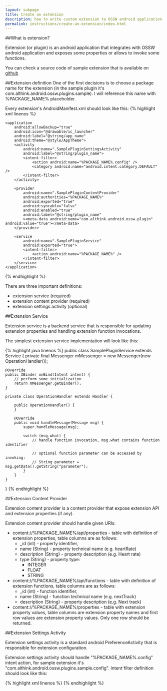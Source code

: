 ```yaml
---
layout: subpage
title: Create an extension
description: how to write custom extension to OSSW android application.
permalink: instructions/create-an-extension/index.html
---
```


##What is extension?

Extension (or plugin) is an android application that integrates with OSSW android application and exposes some properties or allows to invoke some functions.

You can check a source code of sample extension that is available on [github](https://github.com/ossw/ossw-android-sample-plugin)

##Extension definition
One of the first decisions is to choose a package name for the extension (in the sample plugin it's com.althink.android.ossw.plugins.sample). I will reference this name with %PACKAGE_NAME% placeholder.

Every extension's AndroidManifest.xml should look like this:
{% highlight xml linenos %}
<?xml version="1.0" encoding="utf-8"?>
<manifest xmlns:android="http://schemas.android.com/apk/res/android"
    package="%PACKAGE_NAME%">

    <application
        android:allowBackup="true"
        android:icon="@drawable/ic_launcher"
        android:label="@string/app_name"
        android:theme="@style/AppTheme">
        <activity
            android:name=".SamplePluginSettingsActivity"
            android:label="@string/plugin_name">
            <intent-filter>
                <action android:name="%PACKAGE_NAME%.config" />
                <category android:name="android.intent.category.DEFAULT" />
            </intent-filter>
        </activity>

        <provider
            android:name=".SamplePluginContentProvider"
            android:authorities="%PACKAGE_NAME%"
            android:exported="true"
            android:syncable="false"
            android:enabled="true"
            android:label="@string/plugin_name"
            ><meta-data android:name="com.althink.android.ossw.plugin" android:value="true"></meta-data>
        </provider>

        <service
            android:name=".SamplePluginService"
            android:exported="true">
            <intent-filter>
                <action android:name="%PACKAGE_NAME%" />
            </intent-filter>
        </service>
    </application>
</manifest>
{% endhighlight %}

There are three important definitions:

- extension service (required)
- extension content provider (required)
- extension settings activity (optional)

##Extension Service

Extension service is a backend service that is responsible for updating extension properties and handling extension function invocations.

The simplest extension service implementation will look like this:

{% highlight java linenos %}
public class SamplePluginService extends Service {
    private final Messenger mMessenger = new Messenger(new OperationHandler());

    @Override
    public IBinder onBind(Intent intent) {
        // perform some initialization
        return mMessenger.getBinder();
    }
    
    private class OperationHandler extends Handler {

        public OperationHandler() {
        }

        @Override
        public void handleMessage(Message msg) {
            super.handleMessage(msg);

            switch (msg.what) {
                // handle function invocation, msg.what contains function identifier
                
                // optional function parameter can be accessed by invoking:
                // String parameter = msg.getData().getString("parameter");
            }
        }
    }
}
{% endhighlight %}

##Extension Content Provider

Extension content provider is a content provider that expose extension API and extension properties (if any). 

Extension content provider should handle given URIs:

- content://%PACKAGE_NAME%/api/properties - table with definition of extension properties, table columns are as follows:
	- _id (int) - property identifier,
    - name (String) - property technical name (e.g. heartRate)
    - description (String) - property description (e.g. Heart rate)
    - type (String) - property type:
    	- INTEGER
    	- FLOAT
    	- STRING
- content://%PACKAGE_NAME%/api/functions - table with definition of extension functions, table columns are as follows:
	- _id (int) - function identifier,
    - name (String) - function technical name (e.g. nextTrack)
    - description (String) - property description (e.g. Next track)
- content://%PACKAGE_NAME%/properties - table with extension property values, table columns are extension property names and first row values are extension property values. Only one row should be returned.

##Extension Settings Activity

Extension settings activity is a standard android PreferenceActivity that is responsible for extension configuration.

Extension settings activity should handle "%PACKAGE_NAME%.config" intent action, for sample extension it's "com.althink.android.ossw.plugins.sample.config". Intent filter definition should look like this:

{% highlight xml linenos %}
<intent-filter>
    <action android:name="%PACKAGE_NAME%.config" />
    <category android:name="android.intent.category.DEFAULT" />
</intent-filter>
{% endhighlight %}
